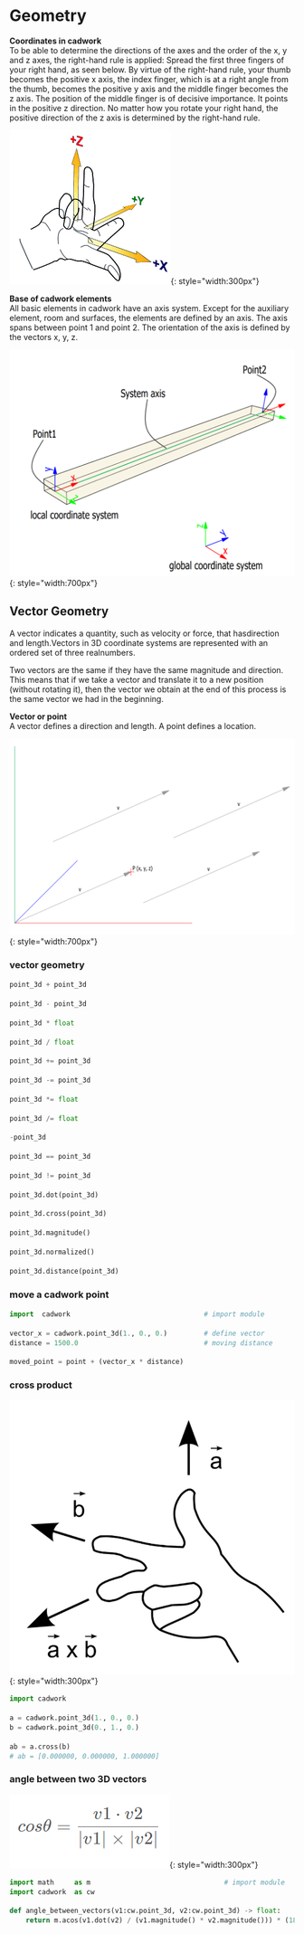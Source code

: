 # Geometry

**Coordinates in cadwork** <br>
To be able to determine the directions of the axes and the order of the x, y and z axes, the right-hand rule is applied:
Spread the first three fingers of your right hand, as seen below. By virtue of the right-hand rule, your thumb becomes the positive x axis, the index finger, which is at a right angle from the thumb, becomes the positive y axis and the middle finger becomes the z axis. The position of the middle finger is of decisive importance. It points in the positive z direction. No matter how you rotate your right hand, the positive direction of the z axis is determined by the right-hand rule.

![Backup Text](img/coordinate.png "https://de-manual.elcovision.com/koordinatensystem-definieren.html"){: style="width:300px"}


**Base of cadwork elements** <br>
All basic elements in cadwork have an axis system. Except for the auxiliary element, room and surfaces, the elements are defined by an axis. The axis spans between point 1 and point 2. 
The orientation of the axis is defined by the vectors x, y, z. 

![Backup Text](img/points.png "cadwork axis"){: style="width:700px"}

## Vector Geometry

A ​vector​ indicates a quantity, such as velocity or force, that has ​direction​ and ​length​.Vectors in 3D coordinate systems are represented with an ordered set of three realnumbers.

Two vectors are the same if they have the same magnitude and direction. This means that if we take a vector and translate it to a new position (without rotating it), 
then the vector we obtain at the end of this process is the same vector we had in the beginning.

**Vector or point**<br>
A vector defines a direction and length. A point defines a location.

![Backup Text](img/vector.png "vector - point"){: style="width:700px"}

### vector geometry

```python 
point_3d + point_3d

point_3d - point_3d

point_3d * float

point_3d / float

point_3d += point_3d

point_3d -= point_3d

point_3d *= float

point_3d /= float

-point_3d

point_3d == point_3d

point_3d != point_3d

point_3d.dot(point_3d)    

point_3d.cross(point_3d) 

point_3d.magnitude()

point_3d.normalized()

point_3d.distance(point_3d)
```


### move a cadwork point 

```python 
import  cadwork                                 # import module

vector_x = cadwork.point_3d(1., 0., 0.)         # define vector
distance = 1500.0                               # moving distance

moved_point = point + (vector_x * distance)    
```

### cross product

![Backup Text](img/cross.png "https://de.wikipedia.org/wiki/Kreuzprodukt#/media/Datei:RHR.svg"){: style="width:300px"}

```python
import cadwork

a = cadwork.point_3d(1., 0., 0.)
b = cadwork.point_3d(0., 1., 0.)

ab = a.cross(b)
# ab = [0.000000, 0.000000, 1.000000]
```

### angle between two 3D vectors

![Backup Text](img/angle.png "vector angle"){: style="width:300px"}

```python
import math     as m                                 # import module 
import cadwork  as cw

def angle_between_vectors(v1:cw.point_3d, v2:cw.point_3d) -> float:
    return m.acos(v1.dot(v2) / (v1.magnitude() * v2.magnitude())) * (180 /m.pi)
``` 